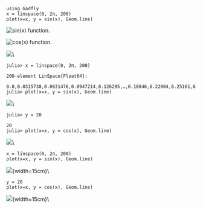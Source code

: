 

~~~~{.julia}
using Gadfly
x = linspace(0, 2π, 200)
plot(x=x, y = sin(x), Geom.line)
~~~~~~~~~~~~~


![sin(x) function.](figures/gadfly_formats_test_sin_fun_1.svg)



![cos(x) function.](figures/gadfly_formats_test_2_1.svg)



![](figures/gadfly_formats_test_cos2_fun_1.svg)\ 




~~~~{.julia}
julia> x = linspace(0, 2π, 200)

200-element LinSpace{Float64}:
 0.0,0.0315738,0.0631476,0.0947214,0.126295,…,6.18846,6.22004,6.25161,6.28319
julia> plot(x=x, y = sin(x), Geom.line)

~~~~~~~~~~~~~


![](figures/gadfly_formats_test_4_1.svg)\ 


~~~~{.julia}
julia> y = 20

20
julia> plot(x=x, y = cos(x), Geom.line)
~~~~~~~~~~~~~


![](figures/gadfly_formats_test_4_2.svg)\ 




~~~~{.julia}
x = linspace(0, 2π, 200)
plot(x=x, y = sin(x), Geom.line)

~~~~~~~~~~~~~


![](figures/gadfly_formats_test_5_1.svg){width=15cm}\ 


~~~~{.julia}
y = 20
plot(x=x, y = cos(x), Geom.line)
~~~~~~~~~~~~~


![](figures/gadfly_formats_test_5_2.svg){width=15cm}\ 

